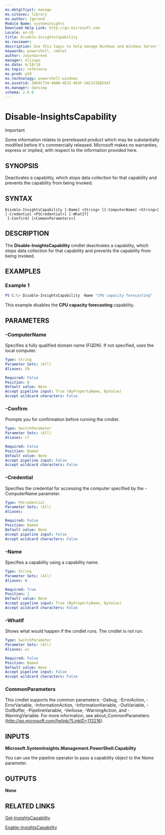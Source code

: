 ```yaml
---
ms.mktglfcycl: manage
ms.sitesec: library
ms.author: jgerend
Module Name: systeminsights
Download Help Link: http://go.microsoft.com
Locale: en-US
title: Disable-InsightsCapability
ms.reviewer:
description: Use this topic to help manage Windows and Windows Server technologies with Windows PowerShell.
keywords: powershell, cmdlet
author: JasonGerend
manager: elizapo
ms.date: 6/18/18
ms.topic: reference
ms.prod: w10
ms.technology: powershell-windows
ms.assetid: 38D4C734-40AB-4E25-943F-5AC57ZEB55A7
ms.manager: dansimp
schema: 2.0.0
---
```


# Disable-InsightsCapability

>[!IMPORTANT]
>Some information relates to prereleased product which may be substantially modified before it's commercially released. Microsoft makes no warranties, express or implied, with respect to the information provided here.

## SYNOPSIS
Deactivates a capability, which stops data collection for that capability and prevents the capability from being invoked.

## SYNTAX
```
Disable-InsightsCapability [-Name] <String> [[-ComputerName] <String>] [-Credential <PSCredential>] [-WhatIf]
 [-Confirm] [<CommonParameters>]
```

## DESCRIPTION
The **Disable-InsightsCapability** cmdlet deactivates a capability, which stops data collection for that capability and prevents the capability from being invoked.

## EXAMPLES

### Example 1
```powershell
PS C:\> Disable-InsightsCapability -Name "CPU capacity forecasting"
```

This example disables the **CPU capacity forecasting** capability.

## PARAMETERS

### -ComputerName
Specifies a fully qualified domain name (FQDN). If not specified, uses the local computer.

```yaml
Type: String
Parameter Sets: (All)
Aliases: CN

Required: False
Position: 0
Default value: None
Accept pipeline input: True (ByPropertyName, ByValue)
Accept wildcard characters: False
```

### -Confirm
Prompts you for confirmation before running the cmdlet.

```yaml
Type: SwitchParameter
Parameter Sets: (All)
Aliases: cf

Required: False
Position: Named
Default value: None
Accept pipeline input: False
Accept wildcard characters: False
```

### -Credential
Specifies the credential for accessing the computer specified by the -ComputerName parameter.

```yaml
Type: PSCredential
Parameter Sets: (All)
Aliases:

Required: False
Position: Named
Default value: None
Accept pipeline input: False
Accept wildcard characters: False
```

### -Name
Specifies a capability using a capability name. 

```yaml
Type: String
Parameter Sets: (All)
Aliases: N

Required: True
Position: 1
Default value: None
Accept pipeline input: True (ByPropertyName, ByValue)
Accept wildcard characters: False
```

### -WhatIf
Shows what would happen if the cmdlet runs.
The cmdlet is not run.

```yaml
Type: SwitchParameter
Parameter Sets: (All)
Aliases: wi

Required: False
Position: Named
Default value: None
Accept pipeline input: False
Accept wildcard characters: False
```

### CommonParameters
This cmdlet supports the common parameters: -Debug, -ErrorAction, -ErrorVariable, -InformationAction, -InformationVariable, -OutVariable, -OutBuffer, -PipelineVariable, -Verbose, -WarningAction, and -WarningVariable.
For more information, see about_CommonParameters (http://go.microsoft.com/fwlink/?LinkID=113216).

## INPUTS

**Microsoft.SystemInsights.Management.PowerShell.Capability**

You can use the pipeline operator to pass a capability object to the *Name* parameter.

## OUTPUTS
**None**

## RELATED LINKS
[Get-InsightsCapability](get-insightscapability.md)

[Enable-InsightsCapability](enable-insightscapability.md)

